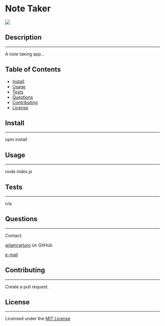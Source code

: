 # Note Taker

![](https://img.shields.io/badge/license-MIT%20License-blue)

## Description

---

A note taking app...

## Table of Contents
- [Install](#install)
- [Usage](#usage)
- [Tests](#tests)
- [Questions](#questions)
- [Contributing](#contributing)
- [License](#license)

## Install

---

npm install

## Usage

---

node index.js

## Tests

---

n/a

## Questions

---

Contact:

[wilamrarturo](https://github.com/wilamrarturo) on GitHub

[e-mail](mailto:wilamrs@gmail.com)

## Contributing

---

Create a pull request.

## License

---

Licensed under the [MIT License](https://api.github.com/licenses/mit)
